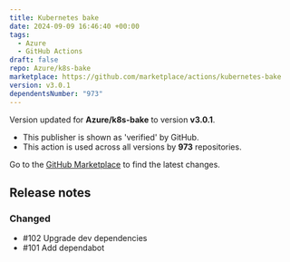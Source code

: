 ```yaml
---
title: Kubernetes bake
date: 2024-09-09 16:46:40 +00:00
tags:
  - Azure
  - GitHub Actions
draft: false
repo: Azure/k8s-bake
marketplace: https://github.com/marketplace/actions/kubernetes-bake
version: v3.0.1
dependentsNumber: "973"
---
```



Version updated for **Azure/k8s-bake** to version **v3.0.1**.
- This publisher is shown as 'verified' by GitHub.
- This action is used across all versions by **973** repositories.

Go to the [GitHub Marketplace](https://github.com/marketplace/actions/kubernetes-bake) to find the latest changes.

## Release notes

### Changed

-  #102 Upgrade dev dependencies
-  #101 Add dependabot
